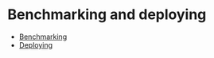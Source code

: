 # Benchmarking and deploying

- [Benchmarking](WS4bebcd66a74275c3-315cd077124319488fd-7fff.html)
- [Deploying](WS4bebcd66a74275c3-315cd077124319488fd-7ffe.html)
